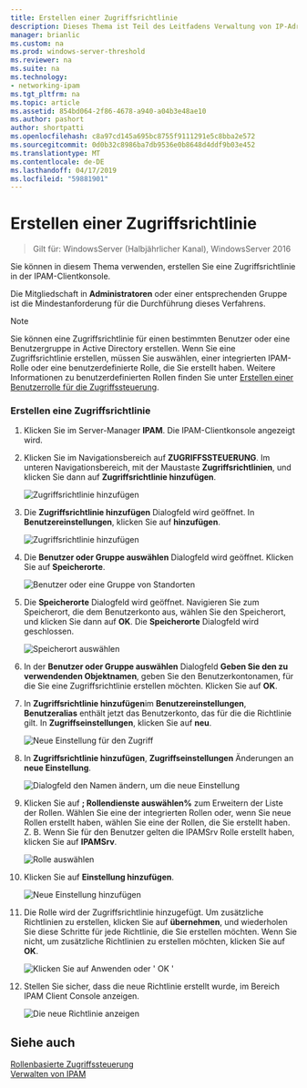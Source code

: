 ```yaml
---
title: Erstellen einer Zugriffsrichtlinie
description: Dieses Thema ist Teil des Leitfadens Verwaltung von IP-Adressverwaltung (IPAM) in Windows Server 2016.
manager: brianlic
ms.custom: na
ms.prod: windows-server-threshold
ms.reviewer: na
ms.suite: na
ms.technology:
- networking-ipam
ms.tgt_pltfrm: na
ms.topic: article
ms.assetid: 854bd064-2f86-4678-a940-a04b3e48ae10
ms.author: pashort
author: shortpatti
ms.openlocfilehash: c8a97cd145a695bc8755f9111291e5c8bba2e572
ms.sourcegitcommit: 0d0b32c8986ba7db9536e0b8648d4ddf9b03e452
ms.translationtype: MT
ms.contentlocale: de-DE
ms.lasthandoff: 04/17/2019
ms.locfileid: "59881901"
---
```

# <a name="create-an-access-policy"></a>Erstellen einer Zugriffsrichtlinie

>Gilt für: WindowsServer (Halbjährlicher Kanal), WindowsServer 2016

Sie können in diesem Thema verwenden, erstellen Sie eine Zugriffsrichtlinie in der IPAM-Clientkonsole.  
  
Die Mitgliedschaft in **Administratoren** oder einer entsprechenden Gruppe ist die Mindestanforderung für die Durchführung dieses Verfahrens.  
  
> [!NOTE]  
> Sie können eine Zugriffsrichtlinie für einen bestimmten Benutzer oder eine Benutzergruppe in Active Directory erstellen. Wenn Sie eine Zugriffsrichtlinie erstellen, müssen Sie auswählen, einer integrierten IPAM-Rolle oder eine benutzerdefinierte Rolle, die Sie erstellt haben. Weitere Informationen zu benutzerdefinierten Rollen finden Sie unter [Erstellen einer Benutzerrolle für die Zugriffssteuerung](../../technologies/ipam/Create-a-User-Role-for-Access-Control.md).  
  
### <a name="to-create-an-access-policy"></a>Erstellen eine Zugriffsrichtlinie  
  
1.  Klicken Sie im Server-Manager **IPAM**. Die IPAM-Clientkonsole angezeigt wird.  
  
2.  Klicken Sie im Navigationsbereich auf **ZUGRIFFSSTEUERUNG**. Im unteren Navigationsbereich, mit der Maustaste **Zugriffsrichtlinien**, und klicken Sie dann auf **Zugriffsrichtlinie hinzufügen**.  
  
    ![Zugriffsrichtlinie hinzufügen](../../media/Create-an-Access-Policy/ipam_CreateAP_01.jpg)  
  
3.  Die **Zugriffsrichtlinie hinzufügen** Dialogfeld wird geöffnet. In **Benutzereinstellungen**, klicken Sie auf **hinzufügen**.  
  
    ![Zugriffsrichtlinie hinzufügen](../../media/Create-an-Access-Policy/ipam_CreateAP_02.jpg)  
  
4.  Die **Benutzer oder Gruppe auswählen** Dialogfeld wird geöffnet. Klicken Sie auf **Speicherorte**.  
  
    ![Benutzer oder eine Gruppe von Standorten](../../media/Create-an-Access-Policy/ipam_CreateAP_03.jpg)  
  
5.  Die **Speicherorte** Dialogfeld wird geöffnet. Navigieren Sie zum Speicherort, die dem Benutzerkonto aus, wählen Sie den Speicherort, und klicken Sie dann auf **OK**. Die **Speicherorte** Dialogfeld wird geschlossen.  
  
    ![Speicherort auswählen](../../media/Create-an-Access-Policy/ipam_CreateAP_04.jpg)  
  
6.  In der **Benutzer oder Gruppe auswählen** Dialogfeld **Geben Sie den zu verwendenden Objektnamen**, geben Sie den Benutzerkontonamen, für die Sie eine Zugriffsrichtlinie erstellen möchten. Klicken Sie auf **OK**.  
  
7.  In **Zugriffsrichtlinie hinzufügen**im **Benutzereinstellungen**, **Benutzeralias** enthält jetzt das Benutzerkonto, das für die die Richtlinie gilt. In **Zugriffseinstellungen**, klicken Sie auf **neu**.  
  
    ![Neue Einstellung für den Zugriff](../../media/Create-an-Access-Policy/ipam_CreateAP_05.jpg)  
  
8.  In **Zugriffsrichtlinie hinzufügen**, **Zugriffseinstellungen** Änderungen an **neue Einstellung**.  
  
    ![Dialogfeld den Namen ändern, um die neue Einstellung](../../media/Create-an-Access-Policy/ipam_CreateAP_06.jpg)  
  
9. Klicken Sie auf **; Rollendienste auswählen%** zum Erweitern der Liste der Rollen. Wählen Sie eine der integrierten Rollen oder, wenn Sie neue Rollen erstellt haben, wählen Sie eine der Rollen, die Sie erstellt haben. Z. B. Wenn Sie für den Benutzer gelten die IPAMSrv Rolle erstellt haben, klicken Sie auf **IPAMSrv**.  
  
    ![Rolle auswählen](../../media/Create-an-Access-Policy/ipam_CreateAP_07.jpg)  
  
10. Klicken Sie auf **Einstellung hinzufügen**.  
  
    ![Neue Einstellung hinzufügen](../../media/Create-an-Access-Policy/ipam_CreateAP_08.jpg)  
  
11. Die Rolle wird der Zugriffsrichtlinie hinzugefügt. Um zusätzliche Richtlinien zu erstellen, klicken Sie auf **übernehmen**, und wiederholen Sie diese Schritte für jede Richtlinie, die Sie erstellen möchten. Wenn Sie nicht, um zusätzliche Richtlinien zu erstellen möchten, klicken Sie auf **OK**.  
  
    ![Klicken Sie auf Anwenden oder ' OK '](../../media/Create-an-Access-Policy/ipam_CreateAP_09.jpg)  
  
12. Stellen Sie sicher, dass die neue Richtlinie erstellt wurde, im Bereich IPAM Client Console anzeigen.  
  
    ![Die neue Richtlinie anzeigen](../../media/Create-an-Access-Policy/ipam_CreateAP_09a.jpg)  
  
## <a name="see-also"></a>Siehe auch  
[Rollenbasierte Zugriffssteuerung](Role-based-Access-Control.md)  
[Verwalten von IPAM](Manage-IPAM.md)  
  


